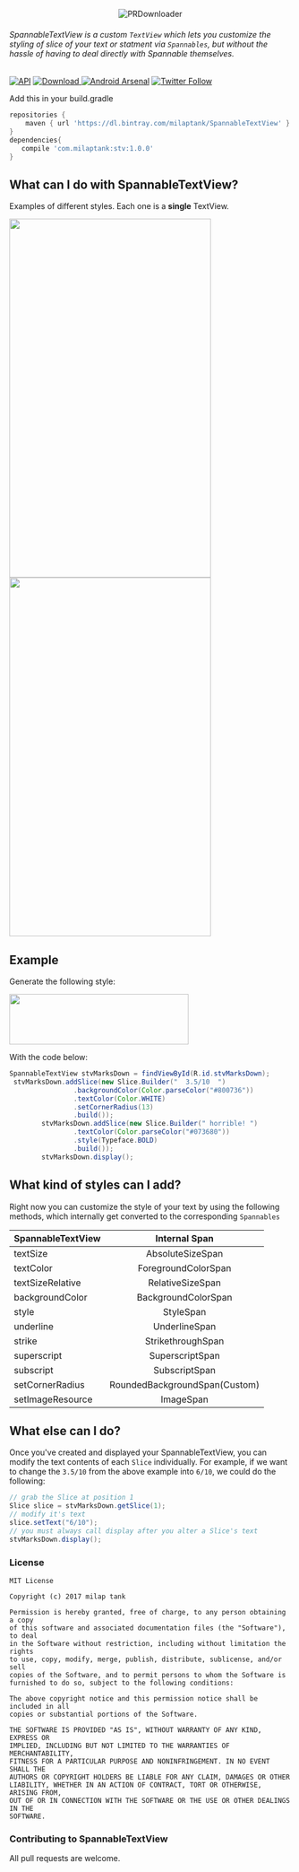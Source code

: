 <p align="center">
<img alt="PRDownloader" src=https://raw.githubusercontent.com/milaptank/SpannableTextView/master/resources/spannabletextview.png />
</p>

###### SpannableTextView is a custom `TextView` which lets you customize the styling of slice of your text or statment via `Spannables`, but without the hassle of having to deal directly with Spannable themselves.
[![API](https://img.shields.io/badge/API-14%2B-brightgreen.svg?style=flat)](https://android-arsenal.com/api?level=14)
[ ![Download](https://api.bintray.com/packages/milaptank/SpannableTextView/com.milaptank%3Aspannabletextview/images/download.svg) ](https://bintray.com/milaptank/SpannableTextView/com.milaptank%3Aspannabletextview/_latestVersion)
[![Android Arsenal](https://img.shields.io/badge/Android%20Arsenal-SpannableTextView-brightgreen.svg?style=flat)](https://android-arsenal.com/details/1/6495)
[![Twitter Follow](https://img.shields.io/twitter/follow/milaptank.svg?style=social&label=Follow)](twitter.com/milaptank)


Add this in your build.gradle



```groovy
repositories {
    maven { url 'https://dl.bintray.com/milaptank/SpannableTextView' }
}
dependencies{
   compile 'com.milaptank:stv:1.0.0'
}
```
## What can I do with SpannableTextView?
Examples of different styles. Each one is a **single** TextView.

<img src=https://raw.githubusercontent.com/milaptank/SpannableTextView/master/resources/device-2017-11-23-180045.png width=360 height=640 /><img src=https://raw.githubusercontent.com/milaptank/SpannableTextView/master/resources/device-2017-11-23-180122.png width=360 height=640 />


Example
--------
Generate the following style:

<img src=https://raw.githubusercontent.com/milaptank/SpannableTextView/master/resources/device-2017-11-23-18012222.png width=320 height=90/>

With the code below:

```java
SpannableTextView stvMarksDown = findViewById(R.id.stvMarksDown);
 stvMarksDown.addSlice(new Slice.Builder("  3.5/10  ")
                .backgroundColor(Color.parseColor("#800736"))
                .textColor(Color.WHITE)
                .setCornerRadius(13)
                .build());
        stvMarksDown.addSlice(new Slice.Builder(" horrible! ")
                .textColor(Color.parseColor("#073680"))
                .style(Typeface.BOLD)
                .build());
        stvMarksDown.display();
```



What kind of styles can I add?
--------
Right now you can customize the style of your text by using the following methods, which internally
get converted to the corresponding `Spannables`

| SpannableTextView         | Internal Span           |
| ------------- |:-------------:|
| textSize      | AbsoluteSizeSpan |
| textColor      | ForegroundColorSpan      |
| textSizeRelative | RelativeSizeSpan      |
| backgroundColor | BackgroundColorSpan      |
| style | StyleSpan      |
| underline | UnderlineSpan      |
| strike | StrikethroughSpan      |
| superscript | SuperscriptSpan      |
| subscript | SubscriptSpan      |
| setCornerRadius | RoundedBackgroundSpan(Custom)|
| setImageResource | ImageSpan|

What else can I do?
--------
Once you've created and displayed your SpannableTextView, you can modify the text contents of each
`Slice` individually. For example, if we want to change the `3.5/10` from the above example into
`6/10`, we could do the following:

```java
// grab the Slice at position 1
Slice slice = stvMarksDown.getSlice(1);
// modify it's text
slice.setText("6/10");
// you must always call display after you alter a Slice's text
stvMarksDown.display();
```
### License
```
MIT License

Copyright (c) 2017 milap tank

Permission is hereby granted, free of charge, to any person obtaining a copy
of this software and associated documentation files (the "Software"), to deal
in the Software without restriction, including without limitation the rights
to use, copy, modify, merge, publish, distribute, sublicense, and/or sell
copies of the Software, and to permit persons to whom the Software is
furnished to do so, subject to the following conditions:

The above copyright notice and this permission notice shall be included in all
copies or substantial portions of the Software.

THE SOFTWARE IS PROVIDED "AS IS", WITHOUT WARRANTY OF ANY KIND, EXPRESS OR
IMPLIED, INCLUDING BUT NOT LIMITED TO THE WARRANTIES OF MERCHANTABILITY,
FITNESS FOR A PARTICULAR PURPOSE AND NONINFRINGEMENT. IN NO EVENT SHALL THE
AUTHORS OR COPYRIGHT HOLDERS BE LIABLE FOR ANY CLAIM, DAMAGES OR OTHER
LIABILITY, WHETHER IN AN ACTION OF CONTRACT, TORT OR OTHERWISE, ARISING FROM,
OUT OF OR IN CONNECTION WITH THE SOFTWARE OR THE USE OR OTHER DEALINGS IN THE
SOFTWARE.
```

### Contributing to SpannableTextView
All pull requests are welcome.